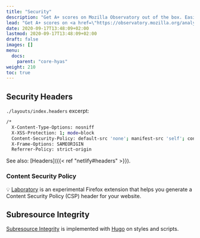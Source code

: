 ```yaml
---
title: "Security"
description: "Get A+ scores on Mozilla Observatory out of the box. Easily change the default Security Headers to suit your needs."
lead: "Get A+ scores on <a href=\"https://observatory.mozilla.org/analyze/hyas.netlify.app\">Mozilla Observatory</a> out of the box. Easily change the default Security Headers to suit your needs."
date: 2020-09-17T13:48:09+02:00
lastmod: 2020-09-17T13:48:09+02:00
draft: false
images: []
menu: 
  docs:
    parent: "core-hyas"
weight: 210
toc: true
---
```


## Security Headers

`./layouts/index.headers` excerpt:

```bash
/*
  X-Content-Type-Options: nosniff
  X-XSS-Protection: 1; mode=block
  Content-Security-Policy: default-src 'none'; manifest-src 'self'; connect-src 'self'; font-src 'self'; img-src 'self'; script-src 'self'; style-src 'self'
  X-Frame-Options: SAMEORIGIN
  Referrer-Policy: strict-origin
```

See also: [Headers]({{< ref "netlify#headers" >}}).

### Content Security Policy

💡 [Laboratory](https://addons.mozilla.org/nl/firefox/addon/laboratory-by-mozilla/) is an experimental Firefox extension that helps you generate a Content Security Policy (CSP) header for your website.

## Subresource Integrity

[Subresource Integrity](https://developer.mozilla.org/en-US/docs/Web/Security/Subresource_Integrity) is implemented with [Hugo](https://gohugo.io/hugo-pipes/fingerprint/) on styles and scripts.
